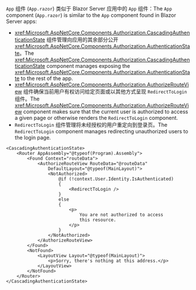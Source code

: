 <span data-ttu-id="1e5dd-101">`App` 组件 (`App.razor`) 类似于 Blazor Server 应用中的 `App` 组件：</span><span class="sxs-lookup"><span data-stu-id="1e5dd-101">The `App` component (`App.razor`) is similar to the `App` component found in Blazor Server apps:</span></span>

* <span data-ttu-id="1e5dd-102"><xref:Microsoft.AspNetCore.Components.Authorization.CascadingAuthenticationState> 组件管理向应用的其余部分公开 <xref:Microsoft.AspNetCore.Components.Authorization.AuthenticationState>。</span><span class="sxs-lookup"><span data-stu-id="1e5dd-102">The <xref:Microsoft.AspNetCore.Components.Authorization.CascadingAuthenticationState> component manages exposing the <xref:Microsoft.AspNetCore.Components.Authorization.AuthenticationState> to the rest of the app.</span></span>
* <span data-ttu-id="1e5dd-103"><xref:Microsoft.AspNetCore.Components.Authorization.AuthorizeRouteView> 组件确保当前用户有权访问给定页面或以其他方式呈现 `RedirectToLogin` 组件。</span><span class="sxs-lookup"><span data-stu-id="1e5dd-103">The <xref:Microsoft.AspNetCore.Components.Authorization.AuthorizeRouteView> component makes sure that the current user is authorized to access a given page or otherwise renders the `RedirectToLogin` component.</span></span>
* <span data-ttu-id="1e5dd-104">`RedirectToLogin` 组件管理将未经授权的用户重定向到登录页。</span><span class="sxs-lookup"><span data-stu-id="1e5dd-104">The `RedirectToLogin` component manages redirecting unauthorized users to the login page.</span></span>

```razor
<CascadingAuthenticationState>
    <Router AppAssembly="@typeof(Program).Assembly">
        <Found Context="routeData">
            <AuthorizeRouteView RouteData="@routeData" 
                DefaultLayout="@typeof(MainLayout)">
                <NotAuthorized>
                    @if (!context.User.Identity.IsAuthenticated)
                    {
                        <RedirectToLogin />
                    }
                    else
                    {
                        <p>
                            You are not authorized to access 
                            this resource.
                        </p>
                    }
                </NotAuthorized>
            </AuthorizeRouteView>
        </Found>
        <NotFound>
            <LayoutView Layout="@typeof(MainLayout)">
                <p>Sorry, there's nothing at this address.</p>
            </LayoutView>
        </NotFound>
    </Router>
</CascadingAuthenticationState>
```
